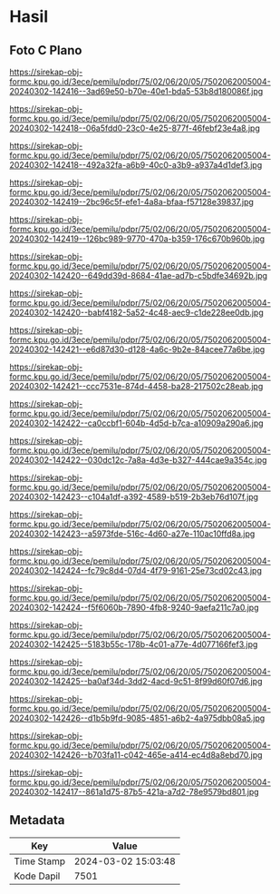 # Hasil

## Foto C Plano

https://sirekap-obj-formc.kpu.go.id/3ece/pemilu/pdpr/75/02/06/20/05/7502062005004-20240302-142416--3ad69e50-b70e-40e1-bda5-53b8d180086f.jpg

https://sirekap-obj-formc.kpu.go.id/3ece/pemilu/pdpr/75/02/06/20/05/7502062005004-20240302-142418--06a5fdd0-23c0-4e25-877f-46febf23e4a8.jpg

https://sirekap-obj-formc.kpu.go.id/3ece/pemilu/pdpr/75/02/06/20/05/7502062005004-20240302-142418--492a32fa-a6b9-40c0-a3b9-a937a4d1def3.jpg

https://sirekap-obj-formc.kpu.go.id/3ece/pemilu/pdpr/75/02/06/20/05/7502062005004-20240302-142419--2bc96c5f-efe1-4a8a-bfaa-f57128e39837.jpg

https://sirekap-obj-formc.kpu.go.id/3ece/pemilu/pdpr/75/02/06/20/05/7502062005004-20240302-142419--126bc989-9770-470a-b359-176c670b960b.jpg

https://sirekap-obj-formc.kpu.go.id/3ece/pemilu/pdpr/75/02/06/20/05/7502062005004-20240302-142420--649dd39d-8684-41ae-ad7b-c5bdfe34692b.jpg

https://sirekap-obj-formc.kpu.go.id/3ece/pemilu/pdpr/75/02/06/20/05/7502062005004-20240302-142420--babf4182-5a52-4c48-aec9-c1de228ee0db.jpg

https://sirekap-obj-formc.kpu.go.id/3ece/pemilu/pdpr/75/02/06/20/05/7502062005004-20240302-142421--e6d87d30-d128-4a6c-9b2e-84acee77a6be.jpg

https://sirekap-obj-formc.kpu.go.id/3ece/pemilu/pdpr/75/02/06/20/05/7502062005004-20240302-142421--ccc7531e-874d-4458-ba28-217502c28eab.jpg

https://sirekap-obj-formc.kpu.go.id/3ece/pemilu/pdpr/75/02/06/20/05/7502062005004-20240302-142422--ca0ccbf1-604b-4d5d-b7ca-a10909a290a6.jpg

https://sirekap-obj-formc.kpu.go.id/3ece/pemilu/pdpr/75/02/06/20/05/7502062005004-20240302-142422--030dc12c-7a8a-4d3e-b327-444cae9a354c.jpg

https://sirekap-obj-formc.kpu.go.id/3ece/pemilu/pdpr/75/02/06/20/05/7502062005004-20240302-142423--c104a1df-a392-4589-b519-2b3eb76d107f.jpg

https://sirekap-obj-formc.kpu.go.id/3ece/pemilu/pdpr/75/02/06/20/05/7502062005004-20240302-142423--a5973fde-516c-4d60-a27e-110ac10ffd8a.jpg

https://sirekap-obj-formc.kpu.go.id/3ece/pemilu/pdpr/75/02/06/20/05/7502062005004-20240302-142424--fc79c8d4-07d4-4f79-9161-25e73cd02c43.jpg

https://sirekap-obj-formc.kpu.go.id/3ece/pemilu/pdpr/75/02/06/20/05/7502062005004-20240302-142424--f5f6060b-7890-4fb8-9240-9aefa211c7a0.jpg

https://sirekap-obj-formc.kpu.go.id/3ece/pemilu/pdpr/75/02/06/20/05/7502062005004-20240302-142425--5183b55c-178b-4c01-a77e-4d077166fef3.jpg

https://sirekap-obj-formc.kpu.go.id/3ece/pemilu/pdpr/75/02/06/20/05/7502062005004-20240302-142425--ba0af34d-3dd2-4acd-9c51-8f99d60f07d6.jpg

https://sirekap-obj-formc.kpu.go.id/3ece/pemilu/pdpr/75/02/06/20/05/7502062005004-20240302-142426--d1b5b9fd-9085-4851-a6b2-4a975dbb08a5.jpg

https://sirekap-obj-formc.kpu.go.id/3ece/pemilu/pdpr/75/02/06/20/05/7502062005004-20240302-142426--b703fa11-c042-465e-a414-ec4d8a8ebd70.jpg

https://sirekap-obj-formc.kpu.go.id/3ece/pemilu/pdpr/75/02/06/20/05/7502062005004-20240302-142417--861a1d75-87b5-421a-a7d2-78e9579bd801.jpg


## Metadata

| Key        | Value               |
| ---------- | ------------------- |
| Time Stamp | 2024-03-02 15:03:48 |
| Kode Dapil | 7501                |



